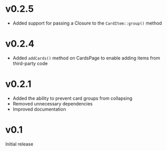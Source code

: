 # v0.2.5

- Added support for passing a Closure to the `CardItem::group()` method

# v0.2.4

- Added `addCards()` method on CardsPage to enable adding items from third-party code

# v0.2.1

- Added the ability to prevent card groups from collapsing
- Removed unnecessary dependencies
- Improved documentation

# v0.1

Initial release
